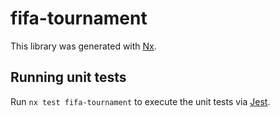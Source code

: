# fifa-tournament

This library was generated with [Nx](https://nx.dev).

## Running unit tests

Run `nx test fifa-tournament` to execute the unit tests via [Jest](https://jestjs.io).
